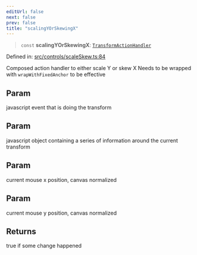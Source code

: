 ```yaml
---
editUrl: false
next: false
prev: false
title: "scalingYOrSkewingX"
---
```


> `const` **scalingYOrSkewingX**: [`TransformActionHandler`](/api/type-aliases/transformactionhandler/)

Defined in: [src/controls/scaleSkew.ts:84](https://github.com/fabricjs/fabric.js/blob/8748628df7e9de00ba77413bfc3ad9e9fe9d4f30/src/controls/scaleSkew.ts#L84)

Composed action handler to either scale Y or skew X
Needs to be wrapped with `wrapWithFixedAnchor` to be effective

## Param

javascript event that is doing the transform

## Param

javascript object containing a series of information around the current transform

## Param

current mouse x position, canvas normalized

## Param

current mouse y position, canvas normalized

## Returns

true if some change happened
